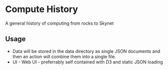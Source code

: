 # Compute History

A general history of computing from rocks to Skynet

## Usage

- Data will be stored in the data directory as single JSON documents and then an action will combine them into a single file.
- UI - Web UI - preferrably self contained with D3 and static JSON loading
